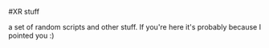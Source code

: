 #XR stuff

a set of random scripts and other stuff.  If you're here it's probably because I pointed you  :)
